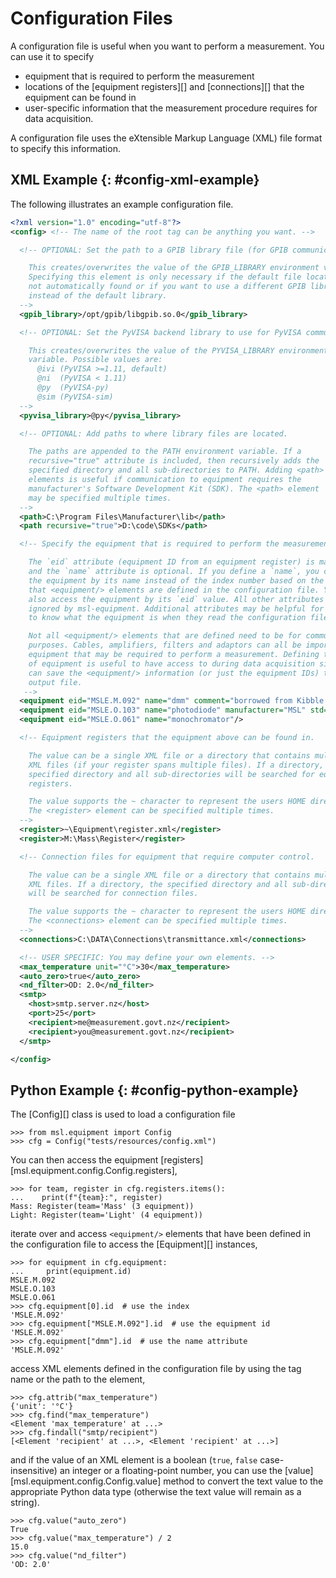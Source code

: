 # Configuration Files

A configuration file is useful when you want to perform a measurement. You can use it to specify

* equipment that is required to perform the measurement
* locations of the [equipment registers][] and [connections][] that the equipment can be found in
* user-specific information that the measurement procedure requires for data acquisition.

A configuration file uses the eXtensible Markup Language (XML) file format to specify this information.

## XML Example {: #config-xml-example}

The following illustrates an example configuration file.

```xml
<?xml version="1.0" encoding="utf-8"?>
<config> <!-- The name of the root tag can be anything you want. -->

  <!-- OPTIONAL: Set the path to a GPIB library file (for GPIB communication).

    This creates/overwrites the value of the GPIB_LIBRARY environment variable.
    Specifying this element is only necessary if the default file location is
    not automatically found or if you want to use a different GPIB library
    instead of the default library.
  -->
  <gpib_library>/opt/gpib/libgpib.so.0</gpib_library>

  <!-- OPTIONAL: Set the PyVISA backend library to use for PyVISA communication.

    This creates/overwrites the value of the PYVISA_LIBRARY environment
    variable. Possible values are:
      @ivi (PyVISA >=1.11, default)
      @ni  (PyVISA < 1.11)
      @py  (PyVISA-py)
      @sim (PyVISA-sim)
  -->
  <pyvisa_library>@py</pyvisa_library>

  <!-- OPTIONAL: Add paths to where library files are located.

    The paths are appended to the PATH environment variable. If a
    recursive="true" attribute is included, then recursively adds the
    specified directory and all sub-directories to PATH. Adding <path>
    elements is useful if communication to equipment requires the
    manufacturer's Software Development Kit (SDK). The <path> element
    may be specified multiple times.
  -->
  <path>C:\Program Files\Manufacturer\lib</path>
  <path recursive="true">D:\code\SDKs</path>

  <!-- Specify the equipment that is required to perform the measurement.

    The `eid` attribute (equipment ID from an equipment register) is mandatory,
    and the `name` attribute is optional. If you define a `name`, you can access
    the equipment by its name instead of the index number based on the order
    that <equipment/> elements are defined in the configuration file. You can
    also access the equipment by its `eid` value. All other attributes are
    ignored by msl-equipment. Additional attributes may be helpful for a person
    to know what the equipment is when they read the configuration file.

    Not all <equipment/> elements that are defined need to be for communication
    purposes. Cables, amplifiers, filters and adaptors can all be important
    equipment that may be required to perform a measurement. Defining this kind
    of equipment is useful to have access to during data acquisition since you
    can save the <equipment/> information (or just the equipment IDs) to the
    output file.
   -->
  <equipment eid="MSLE.M.092" name="dmm" comment="borrowed from Kibble lab"/>
  <equipment eid="MSLE.O.103" name="photodiode" manufacturer="MSL" std="B03"/>
  <equipment eid="MSLE.O.061" name="monochromator"/>

  <!-- Equipment registers that the equipment above can be found in.

    The value can be a single XML file or a directory that contains multiple
    XML files (if your register spans multiple files). If a directory, the
    specified directory and all sub-directories will be searched for equipment
    registers.

    The value supports the ~ character to represent the users HOME directory.
    The <register> element can be specified multiple times.
  -->
  <register>~\Equipment\register.xml</register>
  <register>M:\Mass\Register</register>

  <!-- Connection files for equipment that require computer control.

    The value can be a single XML file or a directory that contains multiple
    XML files. If a directory, the specified directory and all sub-directories
    will be searched for connection files.

    The value supports the ~ character to represent the users HOME directory.
    The <connections> element can be specified multiple times.
  -->
  <connections>C:\DATA\Connections\transmittance.xml</connections>

  <!-- USER SPECIFIC: You may define your own elements. -->
  <max_temperature unit="°C">30</max_temperature>
  <auto_zero>true</auto_zero>
  <nd_filter>OD: 2.0</nd_filter>
  <smtp>
    <host>smtp.server.nz</host>
    <port>25</port>
    <recipient>me@measurement.govt.nz</recipient>
    <recipient>you@measurement.govt.nz</recipient>
  </smtp>

</config>
```

## Python Example {: #config-python-example}

The [Config][] class is used to load a configuration file

```pycon
>>> from msl.equipment import Config
>>> cfg = Config("tests/resources/config.xml")

```

You can then access the equipment [registers][msl.equipment.config.Config.registers],

```pycon
>>> for team, register in cfg.registers.items():
...    print(f"{team}:", register)
Mass: Register(team='Mass' (3 equipment))
Light: Register(team='Light' (4 equipment))

```

iterate over and access `<equipment/>` elements that have been defined in the configuration file to access the [Equipment][] instances,

```pycon
>>> for equipment in cfg.equipment:
...     print(equipment.id)
MSLE.M.092
MSLE.O.103
MSLE.O.061
>>> cfg.equipment[0].id  # use the index
'MSLE.M.092'
>>> cfg.equipment["MSLE.M.092"].id  # use the equipment id
'MSLE.M.092'
>>> cfg.equipment["dmm"].id  # use the name attribute
'MSLE.M.092'

```

access XML elements defined in the configuration file by using the tag name or the path to the element,

```pycon
>>> cfg.attrib("max_temperature")
{'unit': '°C'}
>>> cfg.find("max_temperature")
<Element 'max_temperature' at ...>
>>> cfg.findall("smtp/recipient")
[<Element 'recipient' at ...>, <Element 'recipient' at ...>]

```

and if the value of an XML element is a boolean (`true`, `false` case-insensitive) an integer or a floating-point number, you can use the [value][msl.equipment.config.Config.value] method to convert the text value to the appropriate Python data type (otherwise the text value will remain as a string).

```pycon
>>> cfg.value("auto_zero")
True
>>> cfg.value("max_temperature") / 2
15.0
>>> cfg.value("nd_filter")
'OD: 2.0'

```
